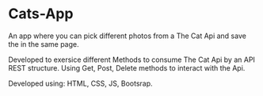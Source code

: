 # Cats-App
An app where you can pick different photos from a The Cat Api and save the in the same page. 

Developed to exersice different Methods to consume The Cat Api by an API REST structure. Using Get, Post, Delete methods to interact with the Api.

Developed using:
HTML, CSS, JS, Bootsrap.
